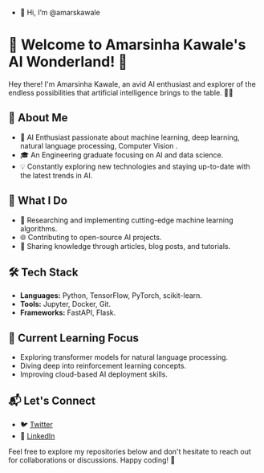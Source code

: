 - 👋 Hi, I’m @amarskawale
# 👋 Welcome to Amarsinha Kawale's AI Wonderland! 🤖

Hey there! I'm Amarsinha Kawale, an avid AI enthusiast and explorer of the endless possibilities that artificial intelligence brings to the table. 👨‍💻

## 🚀 About Me

- 🤖 AI Enthusiast passionate about machine learning, deep learning, natural language processing, Computer Vision .
- 🎓 An Engineering graduate focusing on AI and data science.
- 💡 Constantly exploring new technologies and staying up-to-date with the latest trends in AI.

## 💼 What I Do

- 🔬 Researching and implementing cutting-edge machine learning algorithms.
- 🌐 Contributing to open-source AI projects.
- 📝 Sharing knowledge through articles, blog posts, and tutorials.

## 🛠️ Tech Stack

- **Languages:** Python, TensorFlow, PyTorch, scikit-learn.
- **Tools:** Jupyter, Docker, Git.
- **Frameworks:** FastAPI, Flask.

## 🌱 Current Learning Focus

- Exploring transformer models for natural language processing.
- Diving deep into reinforcement learning concepts.
- Improving cloud-based AI deployment skills.

## 📬 Let's Connect

- 🐦 [Twitter](https://twitter.com/aapla_amar)
- 💼 [LinkedIn](https://linkedin.com/in/amarsinha-kawale-dt1155)

Feel free to explore my repositories below and don't hesitate to reach out for collaborations or discussions. Happy coding! 🚀


<!---
amarskawale/amarskawale is a ✨ special ✨ repository because its `README.md` (this file) appears on your GitHub profile.
You can click the Preview link to take a look at your changes.
--->
